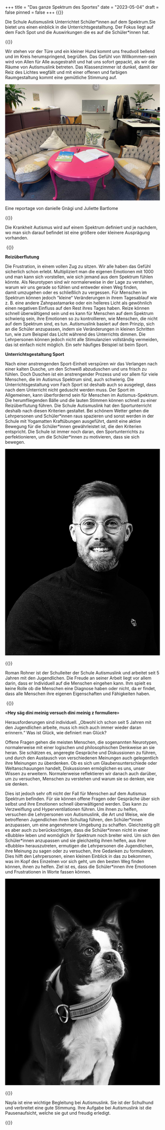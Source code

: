 +++
title = "Das ganze Spektrum des Sportes"
date = "2023-05-04"
draft = false
pinned = false
+++
{{<lead>}}

Die Schule Autismuslink Unterrichtet Schüler\*innen auf dem Spektrum.Sie bietet uns einen einblick in die Unterrichtsgestalltung. Der Fokus liegt auf dem Fach Spot und die Auswirkungen die es auf die Schüler\*innen hat.

{{</lead>}}

Wir stehen vor der Türe und ein kleiner Hund kommt uns freudvoll bellend und im Kreis herumspringend, begrüßen. Das Gefühl von Willkommen-sein wird von Allen für Alle ausgestrahlt und hat uns sofort gepackt, als wir die Räume von Autismuslink betreten. Das Klassenzimmer ist dunkel, damit der Reiz des Lichtes wegfällt und mit einer offenen und farbigen Raumgestaltung kommt eine gemütliche Stimmung auf.

![Arbeitsplatz für Schüler*innen](photo-.jpg)

Eine reportage von danielle Gnägi und Juliette Bartlome

{{<box>}}

Die Krankheit Autismus wird auf einem Spektrum definiert und je nachdem, wo man sich darauf befindet ist eine größere oder kleinere Ausprägung vorhanden.

 {{</box>}}

**Reizüberflutung**  

Die Frustration, in einem vollen Zug zu sitzen. Wir alle haben das Gefühl sicherlich schon erlebt. Multipliziert man die eigenen Emotionen mit 1000 und man kann sich vorstellen, wie sich jemand aus dem Spektrum fühlen könnte. Als Neurotypen sind wir normalerweise in der Lage zu verstehen, warum wir uns gerade so fühlen und entweder einen Weg finden, damit umzugehen oder es schließlich zu vergessen. Für Menschen im Spektrum können jedoch "kleine“ Veränderungen in ihrem Tagesablauf wie z. B. eine andere Zahnpastamarke oder ein helleres Licht als gewöhnlich einen negativen Einfluss auf den Rest ihres Tages haben. Reize können schnell überwältigend sein und es kann für Menschen auf dem Spektrum schwierig sein, ihre Emotionen so zu kontrollieren, wie Menschen, die nicht auf dem Spektrum sind, es tun. Autismuslink basiert auf dem Prinzip, sich an die Schüler anzupassen, indem sie Veränderungen in kleinen Schritten tun, wie zum Beispiel das Licht während des Unterrichts dimmen. Die Lehrpersonen können jedoch nicht alle Stimulanzien vollständig vermeiden, das ist einfach nicht möglich. Ein sehr häufiges Beispiel ist beim Sport. 

**Unterrichtsgestaltung Sport**

Nach einer anstrengenden Sport-Einheit verspüren wir das Verlangen nach einer kalten Dusche, um den Schweiß abzuduschen und uns frisch zu fühlen. Doch Duschen ist ein anstrengender Prozess und vor allem für viele Menschen, die im Autismus Spektrum sind, auch schwierig. Die Unterrichtsgestaltung vom Fach Sport ist deshalb auch so ausgelegt, dass nach dem Unterricht nicht geduscht werden muss. Der Sport im Allgemeinen, kann überfordernd sein für Menschen im Autismus-Spektrum. Die herumfliegenden Bälle und die lauten Stimmen können schnell zu einer Reizüberflutung führen. Die Schule Autismuslink hat den Sportunterricht deshalb nach diesen Kriterien gestaltet. Bei schönem Wetter gehen die Lehrpersonen und Schüler\*innen raus spazieren und sonst werden in der Schule mit Yogamatten Kraftübungen ausgeführt, damit eine aktive Bewegung für die Schüler\*innen gewährleistet ist, die den Kriterien entspricht. Die Schule ist immer noch daran, den Sportunterrichts zu perfektionieren, um die Schüler*innen zu motivieren, dass sie sich bewegen.

![Roman Roner](roman_rohner_klein-min.jpg)

{{<box>}}

Roman Rohner ist der Schulleiter der Schule Autismuslink und arbeitet seit 5 Jahren mit den Jugendlichen. Die Freude an seiner Arbeit liegt vor allem darin, dass er Individuell auf die Menschen eingehen kann. Ihm spielt es keine Rolle ob die Menschen eine Diagnose haben oder nicht, da er findet, dass alle Menschen ihre eigenen Eigenschaften und Fähigkeiten haben. 

 {{</box>}}

«**Hey säg dini meinig versuch dini meinig z formuliere**»

Herausforderungen sind individuell. „Obwohl ich schon seit 5 Jahren mit den Jugendlichen arbeite, muss ich mich auch immer wieder daran erinnern.“ Was ist Glück, wie definiert man Glück? 

Offene Fragen gehen die meisten Menschen, die sogenannten Neurotypen, normalerweise mit einer logischen und philosophischen Denkweise an sie heran. Sie schätzen es, angeregte Gespräche und Diskussionen zu führen, und durch den Austausch von verschiedenen Meinungen auch gelegentlich ihre Meinungen zu überdenken. Ob es sich um Glaubensunterschiede oder Weltanschauungen handelt, Diskussionen ermöglichen es uns, unser Wissen zu erweitern. Normalerweise reflektieren wir danach auch darüber, um zu versuchen, Menschen zu verstehen und warum sie so denken, wie sie denken. 

Dies ist jedoch sehr oft nicht der Fall für Menschen auf dem Autismus Spektrum befinden. Für sie können offene Fragen oder Gespräche über sich selbst und ihre Emotionen schnell überwältigend werden. Das kann zu Verzweiflung und Hyperventilationen führen. Um ihnen zu helfen, versuchen die Lehrpersonen von Autismuslink, die Art und Weise, wie die betroffenen Jugendlichen ihren Schultag führen, den Schüler\*innen anzupassen, um eine angenehmere Umgebung zu schaffen. Gleichzeitig gilt es aber auch zu berücksichtigen, dass die Schüler\*innen nicht in einer «Bubble» leben und womöglich ihr Spektrum noch breiter wird. Um sich den Schüler\*innen anzupassen und sie gleichzeitig ihnen helfen, aus ihrer «Bubble» herauszutreten, ermutigen die Lehrpersonen die Jugendlichen, ihre Meinung zu sagen oder zu versuchen, ihre Gedanken zu formulieren. Dies hilft den Lehrpersonen, einen kleinen Einblick in das zu bekommen, was im Kopf des Einzelnen vor sich geht, um den besten Weg finden können, ihnen zu helfen. Ziel ist es, dass die Schüler\*innen ihre Emotionen und Frustrationen in Worte fassen können. 

![Nayla die Pausenhündin](nayla_klein_gespiegelt-min.jpg)

{{<box>}}

Nayla ist eine wichtige Begleitung bei Autismuslink. Sie ist der Schulhund und verbreitet eine gute Stimmung. Ihre Aufgabe bei Autismuslink ist die Pausenaufsicht, welche sie gut und freudig erledigt.

{{</box>}}
